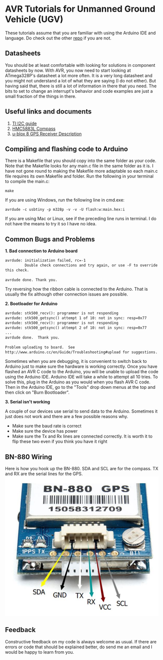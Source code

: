 # AVR Tutorials for Unmanned Ground Vehicle (UGV)
These tutorials assume that you are familiar with using the Arduino IDE and language. Do check out the other [repo](https://github.com/cyccheung/ArdTutorials) if you are not.

## Datasheets
You should be at least comfortable with looking for solutions in component datasheets by now. With AVR, you now need to start looking at ATmega328P's datasheet a lot more often. It is a very long datasheet and you might not understand a lot of what they are saying (I do not either). But having said that, there is still a lot of information in there that you need. The bits to set to change an interrupt's behavior and code examples are just a small fraction of the things in there.

## Useful links and documents
1. [TI I2C guide](http://www.ti.com/lit/an/slva704/slva704.pdf)
2. [HMC5883L Compass](https://www.electronicwings.com/avr-atmega/magnetometer-hmc5883l-interfacing-with-atmega16)
3. [u-blox 8 GPS Receiver Description](https://www.u-blox.com/sites/default/files/products/documents/u-blox8-M8_ReceiverDescrProtSpec_%28UBX-13003221%29_Public.pdf)

## Compiling and flashing code to Arduino
There is a Makefile that you should copy into the same folder as your code. Note that the Makefile looks for any main.c file in the same folder as it is. I have not gone round to making the Makefile more adaptable so each main.c file requires its own Makefile and folder.
Run the following in your terminal to compile the main.c:
```
make
```
If you are using Windows, run the following line in cmd.exe:
```
avrdude -c usbtiny -p m328p -v -v -U flash:w:main.hex:i
```
If you are using Mac or Linux, see if the preceding line runs in terminal. I do not have the means to try it so I have no idea.

## Common Bugs and Problems
**1. Bad connection to Arduino board**
```
avrdude: initialization failed, rc=-1
		 Double check connections and try again, or use -F to override this check.

avrdude done. Thank you.
```
 Try reversing how the ribbon cable is connected to the Arduino. That is usually the fix although other connection issues are possible.


**2. Bootloader for Arduino**
```
avrdude: stk500_recv(): programmer is not responding
avrdude: stk500_getsync() attempt 1 of 10: not in sync: resp=0x77
avrdude: stk500_recv(): programmer is not responding
avrdude: stk500_getsync() attempt 2 of 10: not in sync: resp=0x77
...
avrdude done.  Thank you.

Problem uploading to board.  See http://www.arduino.cc/en/Guide/Troubleshooting#upload for suggestions.
```
 Sometimes when you are debugging, it is convenient to switch back to Arduino just to make sure the hardware is working correctly. Once you have flashed an AVR C code to the Arduino, you will be unable to upload the code using the Arduino IDE. Arduino IDE will take a while to attempt all 10 tries. To solve this, plug in the Arduino as you would when you flash AVR C code. Then in the Arduino IDE, go to the "Tools" drop down menus at the top and then click on "Burn Bootloader".


**3. Serial isn't working**

 A couple of our devices use serial to send data to the Arduino. Sometimes it just does not work and there are a few possible reasons why.
* Make sure the baud rate is correct
* Make sure the device has power
* Make sure the Tx and Rx lines are connected correctly. It is worth it to flip these two even if you think you have it right

## BN-880 Wiring
Here is how you hook up the BN-880. SDA and SCL are for the compass. TX and RX are the serial lines for the GPS.
![alt text](https://github.com/cyccheung/avrTutorials/blob/master/images/GPS%20Wiring.JPG "GPS Wiring")

## Feedback
Constructive feedback on my code is always welcome as usual. If there are errors or code that should be explained better, do send me an email and I would be happy to learn from you.
